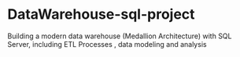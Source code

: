 # DataWarehouse-sql-project
Building a modern data warehouse (Medallion Architecture) with SQL Server, including ETL Processes , data modeling and analysis

